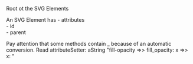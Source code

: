 Root ot the SVG Elements

An SVG Element has 
	- attributes		
	- id		
	- parent

Pay attention that some methods contain _ because of an automatic conversion.
Read 
	attributeSetter: aString
		"fill-opacity   =>>  fill_opacity:
		x =>> x:
		"